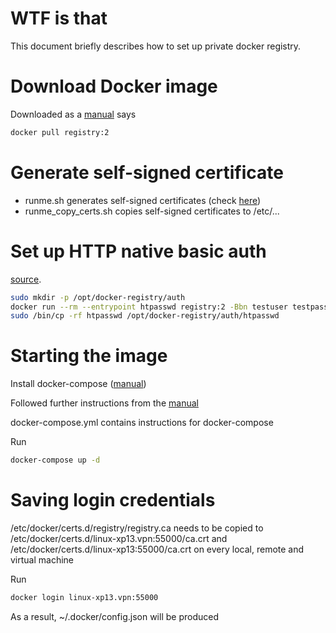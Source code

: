 # WTF is that
This document briefly describes how to set up private docker registry.

# Download Docker image
Downloaded as a [manual](https://github.com/docker/distribution/blob/master/docs/deploying.md) says
``` sh
docker pull registry:2
```

# Generate self-signed certificate
- runme.sh generates self-signed certificates (check [here](https://github.com/docker/distribution/blob/master/docs/insecure.md))
- runme_copy_certs.sh copies self-signed certificates to /etc/...


# Set up HTTP native basic auth
[source](https://github.com/docker/distribution/blob/master/docs/deploying.md).
```sh
sudo mkdir -p /opt/docker-registry/auth
docker run --rm --entrypoint htpasswd registry:2 -Bbn testuser testpassword > htpasswd
sudo /bin/cp -rf htpasswd /opt/docker-registry/auth/htpasswd
```

# Starting the image
Install docker-compose ([manual](https://docs.docker.com/compose/install/))

Followed further instructions from the [manual](https://github.com/docker/distribution/blob/master/docs/deploying.md)

docker-compose.yml contains instructions for docker-compose

Run
```sh
docker-compose up -d
```

# Saving login credentials
/etc/docker/certs.d/registry/registry.ca needs to be copied to /etc/docker/certs.d/linux-xp13.vpn:55000/ca.crt and /etc/docker/certs.d/linux-xp13:55000/ca.crt on every local, remote and virtual machine

Run
```sh
docker login linux-xp13.vpn:55000
```

As a result, ~/.docker/config.json will be produced





